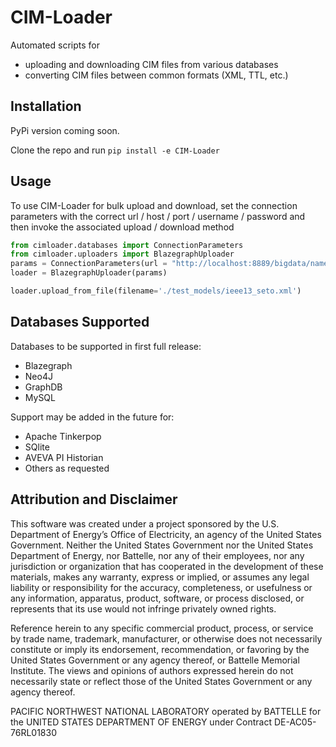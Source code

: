 # CIM-Loader
Automated scripts for 
* uploading and downloading CIM files from various databases
* converting CIM files between common formats (XML, TTL, etc.)


## Installation
PyPi version coming soon.

Clone the repo and run
`pip install -e CIM-Loader`


## Usage

To use CIM-Loader for bulk upload and download, set the connection parameters with the correct url / host / port / username / password and then invoke the associated upload / download method

```python
from cimloader.databases import ConnectionParameters
from cimloader.uploaders import BlazegraphUploader
params = ConnectionParameters(url = "http://localhost:8889/bigdata/namespace/kb/sparql")
loader = BlazegraphUploader(params)

loader.upload_from_file(filename='./test_models/ieee13_seto.xml')
```


## Databases Supported
Databases to be supported in first full release:
* Blazegraph
* Neo4J
* GraphDB
* MySQL

Support may be added in the future for:
* Apache Tinkerpop
* SQlite
* AVEVA PI Historian
* Others as requested


## Attribution and Disclaimer

This software was created under a project sponsored by the U.S. Department of Energy’s Office of Electricity, an agency of the United States Government.  Neither the United States Government nor the United States Department of Energy, nor Battelle, nor any of their employees, nor any jurisdiction or organization that has cooperated in the development of these materials, makes any warranty, express or implied, or assumes any legal liability or responsibility for the accuracy, completeness, or usefulness or any information, apparatus, product, software, or process disclosed, or represents that its use would not infringe privately owned rights.

Reference herein to any specific commercial product, process, or service by trade name, trademark, manufacturer, or otherwise does not necessarily constitute or imply its endorsement, recommendation, or favoring by the United States Government or any agency thereof, or Battelle Memorial Institute. The views and opinions of authors expressed herein do not necessarily state or reflect those of the United States Government or any agency thereof.

PACIFIC NORTHWEST NATIONAL LABORATORY
operated by
BATTELLE
for the
UNITED STATES DEPARTMENT OF ENERGY
under Contract DE-AC05-76RL01830



